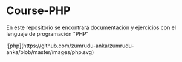 # Course-PHP
En este repositorio se encontrará  documentación y ejercicios con el lenguaje de programación "PHP" 

<div> 
![php](https://github.com/zumrudu-anka/zumrudu-anka/blob/master/images/php.svg)
</div>
